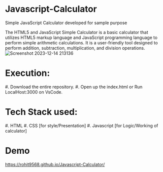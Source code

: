 # Javascript-Calculator
Simple JavaScript Calculator developed for sample purpose

The HTML5 and JavaScript Simple Calculator is a basic calculator that utilizes HTML5 markup language and JavaScript programming language to perform simple arithmetic calculations. It is a user-friendly tool designed to perform addition, subtraction, multiplication, and division operations.
![Screenshot 2023-12-14 213136](https://github.com/Rohit9568/Javascript-Calculator/assets/128663753/0f9e8e6e-b2d8-480d-b6ee-32c7cbcc0ba5)
# Execution:
#. Download the entire repository.
#. Open up the index.html or Run LocalHost:3000 on VsCode.
# Tech Stack used:
#. HTML
#. CSS [for style/Presentation]
#. Javascript [for Logic/Working of calculator]
# Demo
https://rohit9568.github.io/Javascript-Calculator/
